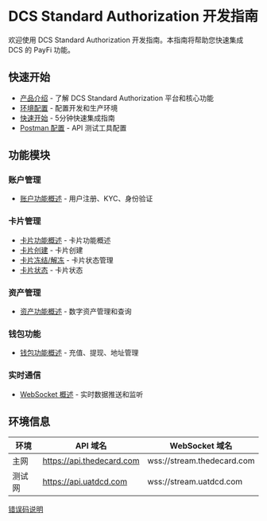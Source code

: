 # DCS Standard Authorization 开发指南

欢迎使用 DCS Standard Authorization 开发指南。本指南将帮助您快速集成 DCS 的 PayFi 功能。

## 快速开始

- [产品介绍](home/Introduction.md) - 了解 DCS Standard Authorization 平台和核心功能
- [环境配置](home/environments.md) - 配置开发和生产环境
- [快速开始](home/quickstart.md) - 5分钟快速集成指南
- [Postman 配置](home/postmansetup.md) - API 测试工具配置

## 功能模块

### 账户管理
- [账户功能概述](account/abount.md) - 用户注册、KYC、身份验证

### 卡片管理
- [卡片功能概述](card/abount.md) - 卡片功能概述
- [卡片创建](card/create.md) - 卡片创建
- [卡片冻结/解冻](card/block.md) - 卡片状态管理
- [卡片状态](card/status.md) - 卡片状态

### 资产管理
- [资产功能概述](asset/abount.md) - 数字资产管理和查询

### 钱包功能
- [钱包功能概述](wallet/abount.md) - 充值、提现、地址管理

### 实时通信
- [WebSocket 概述](websocket/abount.md) - 实时数据推送和监听

## 环境信息

| 环境  | API 域名                    | WebSocket 域名               |
|-----|---------------------------|----------------------------|
| 主网  | https://api.thedecard.com | wss://stream.thedecard.com |
| 测试网 | https://api.uatdcd.com    | wss://stream.uatdcd.com    |



[错误码说明](../API%20Reference/error-code/readme.md)

